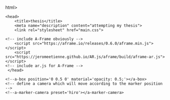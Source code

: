 html>
    
    <head>
        <title>thesis</title>
        <meta name="description" content="attempting my thesis">
        <link rel="stylesheet" href="main.css">
   
    <!-- include A-Frame obviously -->
        <script src="https://aframe.io/releases/0.6.0/aframe.min.js"></script>
        <script src="https://jeromeetienne.github.io/AR.js/aframe/build/aframe-ar.js"></script>
    <!-- include ar.js for A-Frame -->
     </head>
 
 <!--body style='margin : 0px; overflow: hidden;'>
  <a-scene embedded arjs>
    <!-- create your content here. just a box for now -->
    <!--a-box position='0 0.5 0' material='opacity: 0.5;'></a-box>
    <!-- define a camera which will move according to the marker position -->
    <!--a-marker-camera preset='hiro'></a-marker-camera>
  </a-scene>
  
</body -->


<body>
    <a-scene embedded arjs> 
        <a-entity scale="5 5 5"> </a-entity>
            <a-image src="img/fire.png" scale="-1 1 1" rotation="-90 0 0"></a-image>
            <a-text value="HELLLO" color="red" rotation="-90 0 0"></a-text>
            <!--a-animation attribute="rotation" to="90 360 0" dur="9000" repeat="indefinite" easing="linear"></a-animation-->
        <a-marker-camera preset='hiro'></a-marker-camera>
    </a-scene>
    
</body>


</html>
